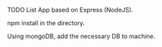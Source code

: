 TODO List App based on Express (NodeJS).

npm install in the directory.


Using mongoDB, add the necessary DB to machine.